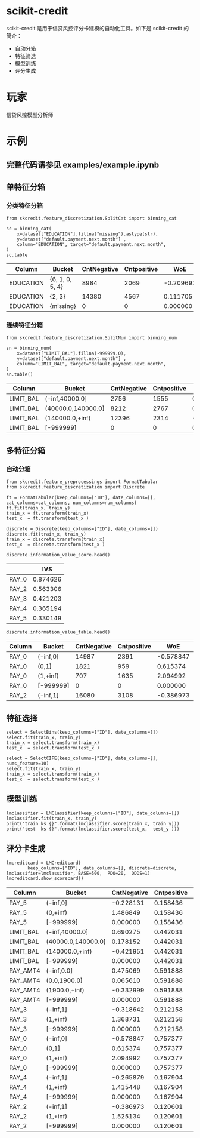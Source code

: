 # scikit-credit
scikit-credit 是用于信贷风控评分卡建模的自动化工具。如下是 scikit-credit 的简介：
* 自动分箱 
* 特征筛选
* 模型训练 
* 评分生成

# 玩家
信贷风控模型分析师

# 示例

## 完整代码请参见 examples/example.ipynb

## 单特征分箱

### 分类特征分箱
```
from skcredit.feature_discretization.SplitCat import binning_cat

sc = binning_cat(
    x=dataset["EDUCATION"].fillna("missing").astype(str),
    y=dataset["default.payment.next.month"] ,
    column="EDUCATION", target="default.payment.next.month",
)
sc.table
```

|Column|Bucket|CntNegative|Cntpositive|WoE|IVS|
|-----|-----|-----|-----|-----|-----|
|EDUCATION|{6, 1, 0, 5, 4}|8984|2069|-0.209693|0.015253|
|EDUCATION|{2, 3}|14380|4567|0.111705|0.008125|
|EDUCATION|{missing}|0|0|0.000000|0.000000|

### 连续特征分箱
```
from skcredit.feature_discretization.SplitNum import binning_num

sn = binning_num(
    x=dataset["LIMIT_BAL"].fillna(-999999.0),
    y=dataset["default.payment.next.month"] ,
    column="LIMIT_BAL", target="default.payment.next.month",
)
sn.table()
```

|Column|Bucket|CntNegative|Cntpositive|WoE|IVS|
|-----|-----|-----|-----|-----|-----|
|LIMIT_BAL|(-inf,40000.0]|2756|1555|0.686382|0.079873|
|LIMIT_BAL|(40000.0,140000.0]|8212|2767|0.170854|0.011189|
|LIMIT_BAL|(140000.0,+inf)|12396|2314|-0.419709|0.076327|
|LIMIT_BAL|[-999999]|0|0|0.000000|0.000000|

## 多特征分箱

### 自动分箱
```
from skcredit.feature_preprocessings import FormatTabular
from skcredit.feature_discretization import Discrete

ft = FormatTabular(keep_columns=["ID"], date_columns=[], cat_columns=cat_columns, num_columns=num_columns)
ft.fit(train_x, train_y)
train_x = ft.transform(train_x)
test_x  = ft.transform(test_x )

discrete = Discrete(keep_columns=["ID"], date_columns=[])
discrete.fit(train_x, train_y)
train_x = discrete.transform(train_x)
test_x  = discrete.transform(test_x )
```
```
discrete.information_value_score.head()
```
| |IVS|
|-----|-----|
|PAY_0|0.874626|
|PAY_2|0.563306|
|PAY_3|0.421203|
|PAY_4|0.365194|
|PAY_5|0.330149|
```
discrete.information_value_table.head()
```
|Column|Bucket|CntNegative|Cntpositive|WoE|IVS|
|-----|-----|-----|-----|-----|-----|
|PAY_0|(-inf,0]|14987|2391|-0.578847|0.217663|
|PAY_0|(0,1]|1821|959|0.615374|0.054405|
|PAY_0|(1,+inf)|707|1635|2.094992|0.602558|
|PAY_0|[-999999]|0|0|0.000000|0.000000|
|PAY_2|(-inf,1]|16080|3108|-0.386973|0.114002|

## 特征选择
```
select = SelectBins(keep_columns=["ID"], date_columns=[])
select.fit(train_x, train_y)
train_x = select.transform(train_x)
test_x  = select.transform(test_x )
```
```
select = SelectCIFE(keep_columns=["ID"], date_columns=[], nums_feature=10)
select.fit(train_x, train_y)
train_x = select.transform(train_x)
test_x  = select.transform(test_x )
```

## 模型训练

```
lmclassifier = LMClassifier(keep_columns=["ID"], date_columns=[])
lmclassifier.fit(train_x, train_y)
print("train ks {}".format(lmclassifier.score(train_x, train_y)))
print("test  ks {}".format(lmclassifier.score(test_x,  test_y )))
```

## 评分卡生成
```
lmcreditcard = LMCreditcard(
        keep_columns=["ID"], date_columns=[], discrete=discrete, lmclassifier=lmclassifier, BASE=500,  PDO=20,  ODDS=1)
lmcreditcard.show_scorecard()
```
|Column|Bucket|CntNegative|Cntpositive|WoE|IVS|
|-----|-----|-----|-----|-----|-----|
|PAY_5|(-inf,0]              | -0.228131|0.158436| 1.042898 | 535.93372|
|PAY_5|(0,+inf)	             |  1.486849|0.158436|-6.797114 | 535.93372|
|PAY_5|[-999999]             |	0.000000|0.158436|-0.000000 | 535.93372|
|LIMIT_BAL|(-inf,40000.0]    |	0.690275|0.442031|-8.803997 | 535.93372|
|LIMIT_BAL|(40000.0,140000.0]|	0.178152|0.442031|-2.272213 | 535.93372|
|LIMIT_BAL|(140000.0,+inf)   | -0.421951|0.442031| 5.381706 | 535.93372|
|LIMIT_BAL|[-999999]         |	0.000000|0.442031|-0.000000 | 535.93372|
|PAY_AMT4|(-inf,0.0]         |	0.475069|0.591888|-8.113349 |	535.93372|
|PAY_AMT4|(0.0,1900.0]       |	0.065610|0.591888|-1.120511 |	535.93372|
|PAY_AMT4|(1900.0,+inf)      | -0.332999|0.591888| 5.687054 |	535.93372|
|PAY_AMT4|[-999999]          |	0.000000|0.591888|-0.000000 |	535.93372|
|PAY_3|(-inf,1]              | -0.318642|0.212158| 1.950595 |	535.93372|
|PAY_3|(1,+inf)              |	1.368731|0.212158|-8.378816 |	535.93372|
|PAY_3|[-999999]             |	0.000000|0.212158|-0.000000 |	535.93372|
|PAY_0|(-inf,0]              | -0.578847|0.757377| 12.649712|	535.93372|
|PAY_0|(0,1]                 |	0.615374|0.757377|-13.447947|	535.93372|
|PAY_0|(1,+inf)              |	2.094992|0.757377|-45.782445|	535.93372|
|PAY_0|[-999999]             |	0.000000|0.757377|-0.000000 |	535.93372|
|PAY_4|(-inf,1]              | -0.265879|0.167904| 1.288098 |	535.93372|
|PAY_4|(1,+inf)              |	1.415448|0.167904|-6.857387 |	535.93372|
|PAY_4|[-999999]             |	0.000000|0.167904|-0.000000 |	535.93372|
|PAY_2|(-inf,1]              | -0.386973|0.120601| 1.346593 |	535.93372|
|PAY_2|(1,+inf)              |	1.525134|0.120601|-5.307185 |	535.93372|
|PAY_2|[-999999]             |	0.000000|0.120601|-0.000000 |	535.93372|